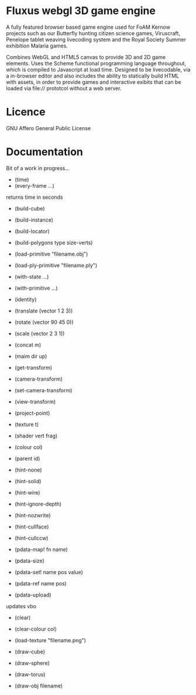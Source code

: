 # Fluxus webgl 3D game engine

A fully featured browser based game engine used for FoAM Kernow projects such as our Butterfly hunting citizen science games, Viruscraft, Penelope tablet weaving livecoding system and the Royal Society Summer exhibition Malaria games.

Combines WebGL and HTML5 canvas to provide 3D and 2D game elements. Uses the Scheme functional programming language throughout, which is compiled to Javascript at load time. Designed to be livecodable, via a in-browser editor and also includes the ability to statically build HTML with assets, in order to provide games and interactive exibits that can be loaded via file:// prototcol without a web server.

# Licence

GNU Affero General Public License

# Documentation

Bit of a work in progress...

* (time)
* (every-frame ...)

returns time in seconds

* (build-cube)
* (build-instance)
* (build-locator)
* (build-polygons type size-verts)
* (load-primitive "filename.obj")
* (load-ply-primitive "filename.ply")

* (with-state ...)
* (with-primitive ...)


* (identity)
* (translate (vector 1 2 3))
* (rotate (vector 90 45 0))
* (scale (vector 2 3 1))
* (concat m)
* (maim dir up)

* (get-transform)

* (camera-transform)
* (set-camera-transform)
* (view-transform)
* (project-point)

* (texture t)
* (shader vert frag)
* (colour col)
* (parent id)

* (hint-none)
* (hint-solid)
* (hint-wire)
* (hint-ignore-depth)
* (hint-nozwrite)
* (hint-cullface)
* (hint-cullccw)

* (pdata-map! fn name)
* (pdata-size)
* (pdata-set! name pos value)
* (pdata-ref name pos)
* (pdata-upload)

updates vbo

* (clear)
* (clear-colour col)
* (load-texture "filename.png")

* (draw-cube)
* (draw-sphere)
* (draw-torus)
* (draw-obj filename)




